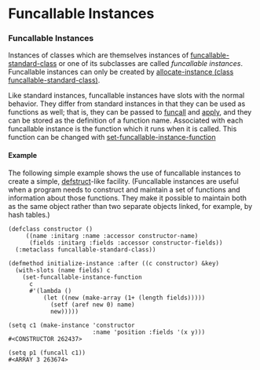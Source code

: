 Funcallable Instances
=====================

### Funcallable Instances

Instances of classes which are themselves instances of [funcallable-standard-class](class-funcallable-standard-class.md) or one of its subclasses are called *funcallable instances*. Funcallable instances can only be created by [allocate-instance (class funcallable-standard-class)](allocate-instance-funcallable-standard-class.md).

Like standard instances, funcallable instances have slots with the normal behavior. They differ from standard instances in that they can be used as functions as well; that is, they can be passed to [funcall](http://www.lispworks.com/documentation/HyperSpec/Body/f_funcal.htm#funcall) and [apply](http://www.lispworks.com/documentation/HyperSpec/Body/f_apply.htm#apply), and they can be stored as the definition of a function name. Associated with each funcallable instance is the function which it runs when it is called. This function can be changed with [set-funcallable-instance-function](set-funcallable-instance-function.md)

#### Example

The following simple example shows the use of funcallable instances to create a simple, [defstruct](http://www.lispworks.com/documentation/HyperSpec/Body/m_defstr.htm#defstruct)-like facility. (Funcallable instances are useful when a program needs to construct and maintain a set of functions and information about those functions. They make it possible to maintain both as the same object rather than two separate objects linked, for example, by hash tables.)

    (defclass constructor ()
         ((name :initarg :name :accessor constructor-name)
          (fields :initarg :fields :accessor constructor-fields))
      (:metaclass funcallable-standard-class))

    (defmethod initialize-instance :after ((c constructor) &key)
      (with-slots (name fields) c
        (set-funcallable-instance-function
          c
          #'(lambda ()
              (let ((new (make-array (1+ (length fields)))))
                (setf (aref new 0) name)
                new)))))

    (setq c1 (make-instance 'constructor
                            :name 'position :fields '(x y)))
    #<CONSTRUCTOR 262437>

    (setq p1 (funcall c1))
    #<ARRAY 3 263674>
